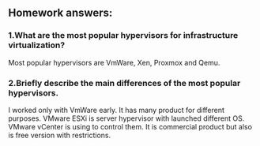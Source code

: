 ## Homework answers:
### 1.What are the most popular hypervisors for infrastructure virtualization?
Most popular hypervisors are VmWare, Xen, Proxmox and Qemu.
### 2.Briefly describe the main differences of the most popular hypervisors.
I worked only with VmWare early. It has many product for different purposes. VMware ESXi is server hypervisor with launched different OS. 
VMware vCenter is using to control them. It is commercial product but also is free version with restrictions.

